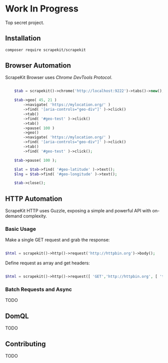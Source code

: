 # Work In Progress

Top secret project.

## Installation

```bash
composer require scrapekit/scrapekit
```

## Browser Automation

ScrapeKit Browser uses *Chrome DevTools Protocol*.

```php

    $tab = scrapekit()->chrome('http://localhost:9222')->tabs()->new();

    $tab->geo( 45, 21 )
        ->navigate( 'https://mylocation.org/' )
        ->find( '[aria-controls="geo-div"]' )->click()
        ->tab()
        ->find( '#geo-test' )->click()
        ->tab()
        ->pause( 100 )
        ->geo()
        ->navigate( 'https://mylocation.org/' )
        ->find( '[aria-controls="geo-div"]' )->click()
        ->tab()
        ->find( '#geo-test' )->click();

    $tab->pause( 100 );

    $lat = $tab->find( '#geo-latitude' )->text();
    $lng = $tab->find( '#geo-longitude' )->text();

    $tab->close();

```

## HTTP Automation

ScrapeKit HTTP uses Guzzle, exposing a simple and powerful API with on-demand complexity.

### Basic Usage

Make a single GET request and grab the response: 

```php

$html = scrapekit()->http()->request('http://httpbin.org')->body();

```

Define request as array and get headers:

```php

$html = scrapekit()->http()->request([ 'GET','http://httpbin.org', [ 'timeout' => 7 ]])->headers();

```

### Batch Requests and Async

TODO

## DomQL

TODO

## Contributing

TODO
